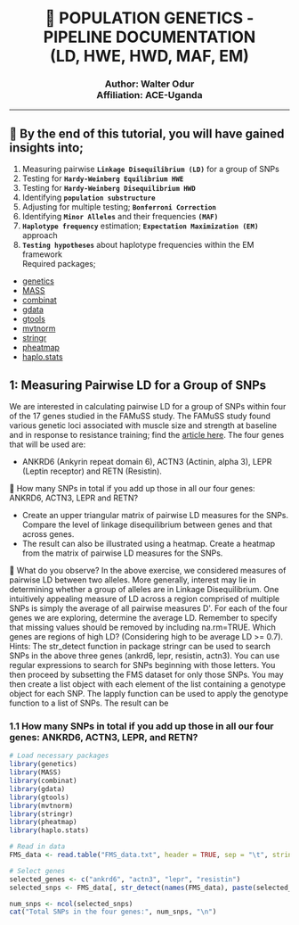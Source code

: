 <h1 align="center">
    <b>🧬 POPULATION GENETICS - PIPELINE DOCUMENTATION </b> <br>
    (LD, HWE, HWD, MAF, EM)
</h1>

<h3 align="center">
    Author: Walter Odur <br>
    Affiliation: ACE-Uganda
</h3>

---

## 📌 By the end of this tutorial, you will have gained insights into;
1.  Measuring pairwise **`Linkage Disequilibrium (LD)`** for a group of SNPs
2.  Testing for **`Hardy-Weinberg Equilibrium HWE`**
3.  Testing for **`Hardy-Weinberg Disequilibrium HWD`**
4.  Identifying **`population substructure`**
5.  Adjusting for multiple testing; **`Bonferroni Correction`**
6.  Identifying **`Minor Alleles`** and their frequencies **`(MAF)`**
7.  **`Haplotype frequency`** estimation; **`Expectation Maximization (EM)`** approach
8.  **`Testing hypotheses`** about haplotype frequencies within the EM framework  
Required packages;

-  [genetics](https://rdrr.io/cran/genetics/)
-  [MASS](https://cran.r-project.org/web/packages/MASS/index.html)
-  [combinat](https://cran.r-project.org/web/packages/combinat/index.html)
-  [gdata](https://cran.r-project.org/web/packages/gdata/index.html)
-  [gtools](https://cran.r-project.org/web/packages/gtools/index.html)
-  [mvtnorm](https://cran.r-project.org/web/packages/mvtnorm/index.html)
-  [stringr](https://cran.r-project.org/web/packages/stringr/index.html)
-  [pheatmap](https://www.rdocumentation.org/packages/pheatmap/versions/1.0.12/topics/pheatmap)
-  [haplo.stats](https://cran.r-project.org/web/packages/haplo.stats/index.html)

## **1: Measuring Pairwise LD for a Group of SNPs**  

We are interested in calculating pairwise LD for a group of SNPs within four of the 17 genes 
studied in the FAMuSS study. The FAMuSS study found various genetic loci associated with 
muscle size and strength at baseline and in response to resistance training; find the [article here](https://www.ncbi.nlm.nih.gov/pmc/articles/PMC3885233/). 
The four genes that will be used are: 
-  ANKRD6 (Ankyrin repeat domain 6), ACTN3 (Actinin, alpha 3), LEPR (Leptin receptor) and RETN (Resistin).
  
📌 How many SNPs in total if you add up those in all our four genes: ANKRD6, ACTN3, LEPR and RETN?

-  Create an upper triangular matrix of pairwise LD measures for the SNPs. Compare the level of linkage disequilibrium between genes and that across genes.
-  The result can also be illustrated using a heatmap. Create a heatmap from the matrix of pairwise LD measures for the SNPs.
  
📌 What do you observe? 
In the above exercise, we considered measures of pairwise LD between two alleles. More generally, 
interest may lie in determining whether a group of alleles are in Linkage Disequilibrium. One 
intuitively appealing measure of LD across a region comprised of multiple SNPs is simply the 
average of all pairwise measures D'. For each of the four genes we are exploring, determine the 
average LD. Remember to specify that missing values should be removed by including 
na.rm=TRUE. Which genes are regions of high LD? (Considering high to be average LD >= 0.7). 
Hints: The str_detect function in package stringr can be used to search SNPs in the above three 
genes (ankrd6, lepr, resistin, actn3). You can use regular expressions to search for SNPs beginning 
with those letters. You then proceed by subsetting the FMS dataset for only those SNPs. You may 
then create a list object with each element of the list containing a genotype object for each SNP. 
The lapply function can be used to apply the genotype function to a list of SNPs. The result 
can be 

### **1.1 How many SNPs in total if you add up those in all our four genes: ANKRD6, ACTN3, LEPR, and RETN?**

```r
# Load necessary packages
library(genetics)
library(MASS)
library(combinat)
library(gdata)
library(gtools)
library(mvtnorm)
library(stringr)
library(pheatmap)
library(haplo.stats)

# Read in data
FMS_data <- read.table("FMS_data.txt", header = TRUE, sep = "\t", stringsAsFactors = FALSE)

# Select genes
selected_genes <- c("ankrd6", "actn3", "lepr", "resistin")
selected_snps <- FMS_data[, str_detect(names(FMS_data), paste(selected_genes, collapse = "|"))]

num_snps <- ncol(selected_snps)
cat("Total SNPs in the four genes:", num_snps, "\n")
